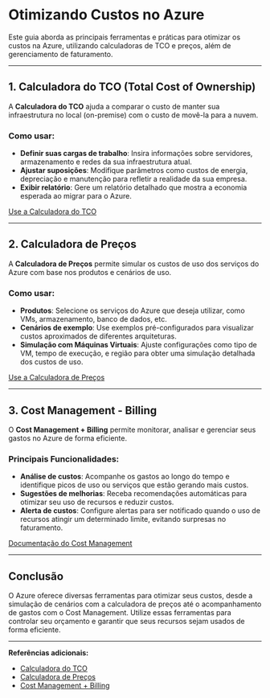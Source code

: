 # Otimizando Custos no Azure

Este guia aborda as principais ferramentas e práticas para otimizar os custos na Azure, utilizando calculadoras de TCO e preços, além de gerenciamento de faturamento.

---

## 1. Calculadora do TCO (Total Cost of Ownership)

A **Calculadora do TCO** ajuda a comparar o custo de manter sua infraestrutura no local (on-premise) com o custo de movê-la para a nuvem.

### Como usar:
- **Definir suas cargas de trabalho**: Insira informações sobre servidores, armazenamento e redes da sua infraestrutura atual.
- **Ajustar suposições**: Modifique parâmetros como custos de energia, depreciação e manutenção para refletir a realidade da sua empresa.
- **Exibir relatório**: Gere um relatório detalhado que mostra a economia esperada ao migrar para o Azure.

[Use a Calculadora do TCO](https://azure.microsoft.com/pt-br/pricing/tco/)

---

## 2. Calculadora de Preços

A **Calculadora de Preços** permite simular os custos de uso dos serviços do Azure com base nos produtos e cenários de uso.

### Como usar:
- **Produtos**: Selecione os serviços do Azure que deseja utilizar, como VMs, armazenamento, banco de dados, etc.
- **Cenários de exemplo**: Use exemplos pré-configurados para visualizar custos aproximados de diferentes arquiteturas.
- **Simulação com Máquinas Virtuais**: Ajuste configurações como tipo de VM, tempo de execução, e região para obter uma simulação detalhada dos custos de uso.

[Use a Calculadora de Preços](https://azure.microsoft.com/pt-br/pricing/calculator/)

---

## 3. Cost Management - Billing

O **Cost Management + Billing** permite monitorar, analisar e gerenciar seus gastos no Azure de forma eficiente.

### Principais Funcionalidades:
- **Análise de custos**: Acompanhe os gastos ao longo do tempo e identifique picos de uso ou serviços que estão gerando mais custos.
- **Sugestões de melhorias**: Receba recomendações automáticas para otimizar seu uso de recursos e reduzir custos.
- **Alerta de custos**: Configure alertas para ser notificado quando o uso de recursos atingir um determinado limite, evitando surpresas no faturamento.

[Documentação do Cost Management](https://learn.microsoft.com/pt-br/azure/cost-management-billing/)

---

## Conclusão

O Azure oferece diversas ferramentas para otimizar seus custos, desde a simulação de cenários com a calculadora de preços até o acompanhamento de gastos com o Cost Management. Utilize essas ferramentas para controlar seu orçamento e garantir que seus recursos sejam usados de forma eficiente.

---

**Referências adicionais:**
- [Calculadora do TCO](https://azure.microsoft.com/pt-br/pricing/tco/)
- [Calculadora de Preços](https://azure.microsoft.com/pt-br/pricing/calculator/)
- [Cost Management + Billing](https://learn.microsoft.com/pt-br/azure/cost-management-billing/)
